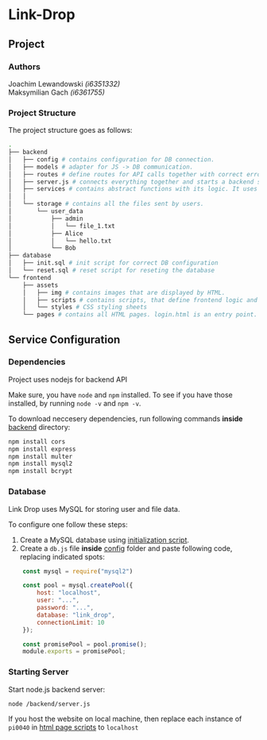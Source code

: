 # Link-Drop

## Project 

### Authors

Joachim Lewandowski *(i6351332)*  
Maksymilian Gach *(i6361755)*

### Project Structure

The project structure goes as follows:

```bash
.
├── backend
│   ├── config # contains configuration for DB connection.
│   ├── models # adapter for JS -> DB communication.
│   ├── routes # define routes for API calls together with correct error indication.
│   ├── server.js # connects everything together and starts a backend services.
│   ├── services # contains abstract functions with its logic. It uses less abstract modules for lower-level operations - it manages them. 
│   │
│   └── storage # contains all the files sent by users. 
│       └── user_data
│           ├── admin
│           │   └── file_1.txt
│           ├── Alice
│           │   └── hello.txt
│           └── Bob
├── database
│   ├── init.sql # init script for correct DB configuration
│   └── reset.sql # reset script for reseting the database
└── frontend
    ├── assets
    │   ├── img # contains images that are displayed by HTML. 
    │   ├── scripts # contains scripts, that define frontend logic and backend direct API calls. 
    │   └── styles # CSS styling sheets
    └── pages # contains all HTML pages. login.html is an entry point.
```

## Service Configuration

### Dependencies

Project uses nodejs for backend API

Make sure, you have `node` and `npm` installed. 
To see if you have those installed, by running `node -v` and `npm -v`.

To download neccesery dependencies, run following commands **inside** [backend](./backend/) directory:

```bash
npm install cors 
npm install express
npm install multer
npm install mysql2
npm install bcrypt
```

### Database

Link Drop uses MySQL for storing user and file data. 

To configure one follow these steps:

1. Create a MySQL database using [initialization script](./database/init.sql).
2. Create a `db.js` file **inside** [config](./backend/config/) folder and paste following code, replacing indicated spots:
```js
    const mysql = require("mysql2")

    const pool = mysql.createPool({
        host: "localhost",
        user: "...",
        password: "...",
        database: "link_drop",
        connectionLimit: 10
    });

    const promisePool = pool.promise();
    module.exports = promisePool;
```

### Starting Server 

Start node.js backend server:
```bash
node /backend/server.js
```

If you host the website on local machine, then replace each instance of `pi0040` in [html page scripts](./frontend/assets/scripts/) to `localhost`


